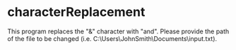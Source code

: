 # characterReplacement

This program replaces the "&" character with "and".  Please provide the path of the file to be changed (i.e. C:\Users\JohnSmith\Documents\input.txt).
